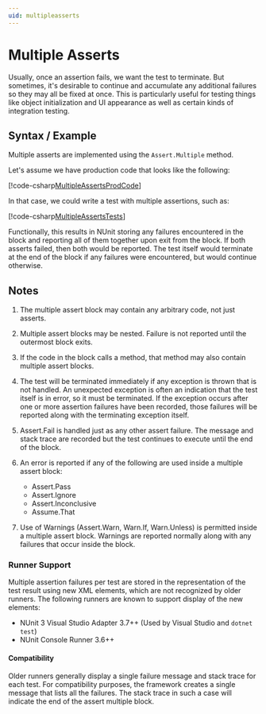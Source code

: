 ```yaml
---
uid: multipleasserts
---
```


# Multiple Asserts

Usually, once an assertion fails, we want the test to terminate. But sometimes, it's desirable to continue and
accumulate any additional failures so they may all be fixed at once. This is particularly useful for testing things like
object initialization and UI appearance as well as certain kinds of integration testing.

## Syntax / Example

Multiple asserts are implemented using the `Assert.Multiple` method.

Let's assume we have production code that looks like the following:

[!code-csharp[MultipleAssertsProdCode](~/snippets/Snippets.NUnit/MultipleAsserts.cs#MultipleAssertsProdCode)]

In that case, we could write a test with multiple assertions, such as:

[!code-csharp[MultipleAssertsTests](~/snippets/Snippets.NUnit/MultipleAsserts.cs#MultipleAssertsTests)]

Functionally, this results in NUnit storing any failures encountered in the block and reporting all of them together
upon exit from the block. If both asserts failed, then both would be reported. The test itself would terminate at the
end of the block if any failures were encountered, but would continue otherwise.

## Notes

1. The multiple assert block may contain any arbitrary code, not just asserts.

2. Multiple assert blocks may be nested. Failure is not reported until the  outermost block exits.

3. If the code in the block calls a method, that method may also contain multiple assert blocks.

4. The test will be terminated immediately if any exception is thrown that is not handled. An unexpected exception is
   often an indication that the test itself is in error, so it must be terminated. If the exception occurs after one or
   more assertion failures have been recorded, those failures will be reported along with the terminating exception
   itself.

5. Assert.Fail is handled just as any other assert failure. The message and stack trace are recorded but the test
   continues to execute until the end of the block.

6. An error is reported if any of the following are used inside a multiple assert block:
   * Assert.Pass
   * Assert.Ignore
   * Assert.Inconclusive
   * Assume.That

7. Use of Warnings (Assert.Warn, Warn.If, Warn.Unless) is permitted inside a multiple assert block. Warnings are
   reported normally along with any failures that occur inside the block.

### Runner Support

Multiple assertion failures per test are stored in the representation of the test result using new XML elements, which
are not recognized by older runners. The following runners are known to support display of the new elements:

* NUnit 3 Visual Studio Adapter 3.7++ (Used by Visual Studio and `dotnet test`)
* NUnit Console Runner 3.6++

#### Compatibility

Older runners generally display a single failure message and stack trace for each test. For compatibility purposes, the
framework creates a single message that lists all the failures. The stack trace in such a case will indicate the end of
the assert multiple block.
